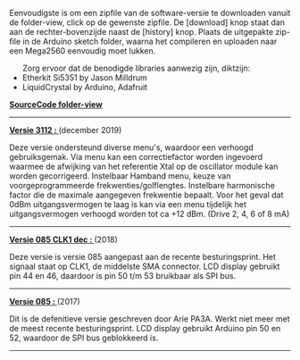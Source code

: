 <p>Eenvoudigste is om een zipfile van de software-versie te downloaden vanuit de folder-view, click op de gewenste zipfile. De [download] knop staat dan aan de rechter-bovenzijde naast de [history] knop. Plaats de uitgepakte zip-file in de Arduino sketch folder, waarna het compileren en uploaden naar een Mega2560 eenvoudig moet lukken.
<ul>
    Zorg ervoor dat de benodigde libraries aanwezig zijn, diktzijn:
    <li>    Etherkit Si5351 by Jason Milldrum
    <li>    LiquidCrystal by Arduino, Adafruit
</ul>
</p>
<p></p>
<p><a href="https://github.com/costonisp/Meetzender/blob/master/SourceCode"><b>SourceCode folder-view</b></a></p>
<hr>

<a href="https://github.com/costonisp/Meetzender/blob/master/SourceCode/Meetzender_v3112.zip"><b>Versie 3112 : </b></a>(december 2019)
    <p>Deze versie ondersteund diverse menu's, waardoor een verhoogd gebruiksgemak.
    Via menu kan een correctiefactor worden ingevoerd waarmee de afwijking van het 
    referentie Xtal op de oscillator module kan worden gecorrigeerd.
    Instelbaar Hamband menu, keuze van voorgeprogrammeerde frekwenties/golflengtes.
    Instelbare harmonische factor die de maximale aangegeven frekwentie bepaalt.
    Voor het geval dat 0dBm uitgangsvermogen te laag is kan via een menu tijdelijk 
    het uitgangsvermogen verhoogd worden tot ca +12 dBm. (Drive 2, 4, 6 of 8 mA)</p>
<hr> 

<a href="https://github.com/costonisp/Meetzender/blob/master/SourceCode/Meetzender_0_85_CLK1_dec"><b>Versie 085 CLK1 dec : </b></a> (2018)
    <p>Deze versie is versie 085 aangepast aan de recente besturingsprint.
    Het signaal staat op CLK1, de middelste SMA connector.
    LCD display gebruikt pin 44 en 46, daardoor is pin 50 t/m 53 bruikbaar als SPI bus.</p>
<hr>  

<a href="https://github.com/costonisp/Meetzender/blob/master/SourceCode/Meetzender_0_85"><b>Versie 085 : </b></a> (2017)
    <p>Dit is de defenitieve versie geschreven door Arie PA3A.
    Werkt niet meer met de meest recente besturingsprint.
    LCD display gebruikt Arduino pin 50 en 52, waardoor de SPI bus geblokkeerd is.</p>
<hr>
